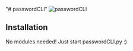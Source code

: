 "# passwordCLI" 
![passwordCLI](https://user-images.githubusercontent.com/48067330/192120128-f80b1ae5-c97b-4e0d-83a4-0fe587317ec5.jpg)

## Installation
No modules needed! Just start passwordCLI.py :)
